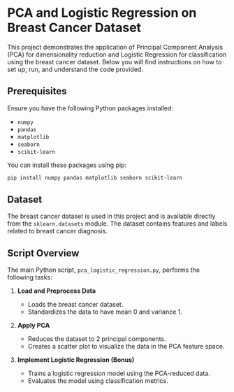 
# PCA and Logistic Regression on Breast Cancer Dataset

This project demonstrates the application of Principal Component Analysis (PCA) for dimensionality reduction and Logistic Regression for classification using the breast cancer dataset. Below you will find instructions on how to set up, run, and understand the code provided.


## Prerequisites

Ensure you have the following Python packages installed:

- `numpy`
- `pandas`
- `matplotlib`
- `seaborn`
- `scikit-learn`

You can install these packages using pip:

```bash
pip install numpy pandas matplotlib seaborn scikit-learn
```

## Dataset

The breast cancer dataset is used in this project and is available directly from the `sklearn.datasets` module. The dataset contains features and labels related to breast cancer diagnosis.

## Script Overview

The main Python script, `pca_logistic_regression.py`, performs the following tasks:

1. **Load and Preprocess Data**
   - Loads the breast cancer dataset.
   - Standardizes the data to have mean 0 and variance 1.

2. **Apply PCA**
   - Reduces the dataset to 2 principal components.
   - Creates a scatter plot to visualize the data in the PCA feature space.

3. **Implement Logistic Regression (Bonus)**
   - Trains a logistic regression model using the PCA-reduced data.
   - Evaluates the model using classification metrics.


